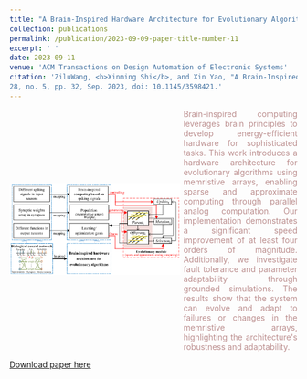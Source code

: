 ```yaml
---
title: "A Brain-Inspired Hardware Architecture for Evolutionary Algorithms Based on Memristive Arrays"
collection: publications
permalink: /publication/2023-09-09-paper-title-number-11
excerpt: ' '
date: 2023-09-11
venue: 'ACM Transactions on Design Automation of Electronic Systems'
citation: 'ZiluWang, <b>Xinming Shi</b>, and Xin Yao, "A Brain-Inspired Hardware Architecture for Evolutionary Algorithms Based on Memristive Arrays,"  <i>ACM Transactions on Design Automation of Electronic Systems</i>, vol.
28, no. 5, pp. 32, Sep. 2023, doi: 10.1145/3598421.'
---
```

<div style='display: flex; align-items: center;'>
  <div style='flex: 3;'>
    <img src='https://github.com/embeddedsky/xinmingshi.github.io/raw/master/images/paper11.png' alt="A Brain-Inspired Hardware Architecture for Evolutionary Algorithms Based on Memristive Arrays" style='width: 150%;'>
  </div>
  <div style='flex: 2; margin-left: 5px;'>
  <div style="color: rosybrown; text-align: justify;">Brain-inspired computing leverages brain principles to develop energy-efficient hardware for sophisticated tasks. This work introduces a hardware architecture for evolutionary algorithms using memristive arrays, enabling sparse and approximate computing through parallel analog computation. Our implementation demonstrates a significant speed improvement of at least four orders of magnitude. Additionally, we investigate fault tolerance and parameter adaptability through grounded simulations. The results show that the system can evolve and adapt to failures or changes in the memristive arrays, highlighting the architecture's robustness and adaptability.</div>
  </div>
</div>

[Download paper here](https://github.com/embeddedsky/xinmingshi.github.io/raw/master/files/paper11.pdf)

